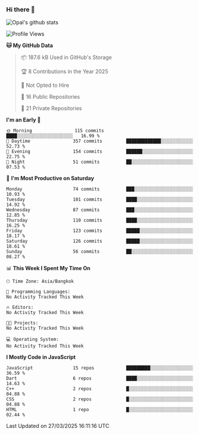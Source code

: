 ### Hi there 👋

![Opal's github stats](https://github-readme-stats.vercel.app/api?username=coolkidneversleep&count_private=true&show_icons=true&theme=radical)


<!--START_SECTION:waka-->
![Profile Views](http://img.shields.io/badge/Profile%20Views-0-blue)

**🐱 My GitHub Data** 

> 📦 187.6 kB Used in GitHub's Storage 
 > 
> 🏆 8 Contributions in the Year 2025
 > 
> 🚫 Not Opted to Hire
 > 
> 📜 16 Public Repositories 
 > 
> 🔑 21 Private Repositories 
 > 
**I'm an Early 🐤** 

```text
🌞 Morning                115 commits         ████░░░░░░░░░░░░░░░░░░░░░   16.99 % 
🌆 Daytime                357 commits         █████████████░░░░░░░░░░░░   52.73 % 
🌃 Evening                154 commits         ██████░░░░░░░░░░░░░░░░░░░   22.75 % 
🌙 Night                  51 commits          ██░░░░░░░░░░░░░░░░░░░░░░░   07.53 % 
```
📅 **I'm Most Productive on Saturday** 

```text
Monday                   74 commits          ███░░░░░░░░░░░░░░░░░░░░░░   10.93 % 
Tuesday                  101 commits         ████░░░░░░░░░░░░░░░░░░░░░   14.92 % 
Wednesday                87 commits          ███░░░░░░░░░░░░░░░░░░░░░░   12.85 % 
Thursday                 110 commits         ████░░░░░░░░░░░░░░░░░░░░░   16.25 % 
Friday                   123 commits         █████░░░░░░░░░░░░░░░░░░░░   18.17 % 
Saturday                 126 commits         █████░░░░░░░░░░░░░░░░░░░░   18.61 % 
Sunday                   56 commits          ██░░░░░░░░░░░░░░░░░░░░░░░   08.27 % 
```


📊 **This Week I Spent My Time On** 

```text
🕑︎ Time Zone: Asia/Bangkok

💬 Programming Languages: 
No Activity Tracked This Week

🔥 Editors: 
No Activity Tracked This Week

🐱‍💻 Projects: 
No Activity Tracked This Week

💻 Operating System: 
No Activity Tracked This Week
```

**I Mostly Code in JavaScript** 

```text
JavaScript               15 repos            █████████░░░░░░░░░░░░░░░░   36.59 % 
Dart                     6 repos             ████░░░░░░░░░░░░░░░░░░░░░   14.63 % 
C++                      2 repos             █░░░░░░░░░░░░░░░░░░░░░░░░   04.88 % 
CSS                      2 repos             █░░░░░░░░░░░░░░░░░░░░░░░░   04.88 % 
HTML                     1 repo              █░░░░░░░░░░░░░░░░░░░░░░░░   02.44 % 
```




 Last Updated on 27/03/2025 16:11:16 UTC
<!--END_SECTION:waka-->
